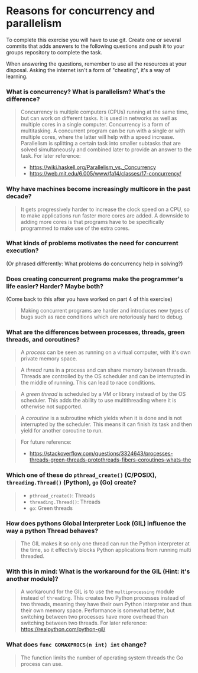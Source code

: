 # Reasons for concurrency and parallelism


To complete this exercise you will have to use git. Create one or several commits that adds answers to the following questions and push it to your groups repository to complete the task.

When answering the questions, remember to use all the resources at your disposal. Asking the internet isn't a form of "cheating", it's a way of learning.

 ### What is concurrency? What is parallelism? What's the difference?
 > Concurrency is multiple computers (CPUs) running at the same time, but can work on different tasks. It is used in networks as well as multiple cores in a single computer. Concurrency is a form of multitasking. A concurrent program can be run with a single or with multiple cores, where the latter will help with a speed increase. 
 > Parallelism is splitting a certain task into smaller subtasks that are solved simultaneously and combined later to provide an answer to the task. 
 > For later reference: 
 > * https://wiki.haskell.org/Parallelism_vs._Concurrency 
 > * https://web.mit.edu/6.005/www/fa14/classes/17-concurrency/ 
 
 ### Why have machines become increasingly multicore in the past decade?
 > It gets progressively harder to increase the clock speed on a CPU, so to make applications run faster more cores are added. A downside to adding more cores is that programs have to be specifically programmed to make use of the extra cores. 
 
 ### What kinds of problems motivates the need for concurrent execution?
 (Or phrased differently: What problems do concurrency help in solving?)
 > 
 
 ### Does creating concurrent programs make the programmer's life easier? Harder? Maybe both?
 (Come back to this after you have worked on part 4 of this exercise)
 > Making concurrent programs are harder and introduces new types of bugs such as race conditions which are notoriously hard to debug. 
 
 ### What are the differences between processes, threads, green threads, and coroutines?
 > A _process_ can be seen as running on a virtual computer, with it's own private memory space. 

 > A _thread_ runs in a process and can share memory between threads. Threads are controlled by the OS scheduler and can be interrupted in the middle of running. This can lead to race conditions. 
 
 > A _green thread_ is scheduled by a VM or library instead of by the OS scheduler. This adds the ability to use multithreading where it is otherwise not supported. 
 
 > A _coroutine_ is a subroutine which yields when it is done and is not interrupted by the scheduler. This means it can finish its task and then yield for another coroutine to run. 

 > For future reference: 
 > * https://stackoverflow.com/questions/3324643/processes-threads-green-threads-protothreads-fibers-coroutines-whats-the 
 
 ### Which one of these do `pthread_create()` (C/POSIX), `threading.Thread()` (Python), `go` (Go) create?
 > * `pthread_create()`: Threads
 > * `threading.Thread()`: Threads
 > * `go`: Green threads
 
 ### How does pythons Global Interpreter Lock (GIL) influence the way a python Thread behaves?
 > The GIL makes it so only one thread can run the Python interpreter at the time, so it effectivly blocks Python applications from running multi threaded. 
 
 ### With this in mind: What is the workaround for the GIL (Hint: it's another module)?
 > A workaround for the GIL is to use the `multiprocessing` module instead of `threading`. This creates two Python processes instead of two threads, meaning they have their own Python interpreter and thus their own memory space. Performance is somewhat better, but switching between two processes have more overhead than switching between two threads. 
 > For later reference: https://realpython.com/python-gil/ 
 
 ### What does `func GOMAXPROCS(n int) int` change? 
 > The function limits the number of operating system threads the Go process can use. 
